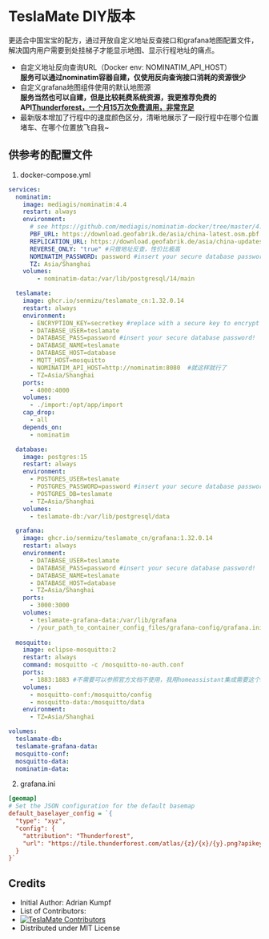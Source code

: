 # TeslaMate DIY版本
更适合中国宝宝的配方，通过开放自定义地址反查接口和grafana地图配置文件，解决国内用户需要到处挂梯子才能显示地图、显示行程地址的痛点。

 - 自定义地址反向查询URL（Docker env: NOMINATIM_API_HOST）  
   **服务可以通过nominatim容器自建，仅使用反向查询接口消耗的资源很少**
 - 自定义grafana地图组件使用的默认地图源  
   **服务当然也可以自建，但是比较耗费系统资源，我更推荐免费的API[Thunderforest，一个月15万次免费调用，非常充足](https://www.thunderforest.com/)**
 - 最新版本增加了行程中的速度颜色区分，清晰地展示了一段行程中在哪个位置堵车、在哪个位置放飞自我~

## 供参考的配置文件
1. docker-compose.yml
```yml
services:
  nominatim:
    image: mediagis/nominatim:4.4
    restart: always
    environment:
      # see https://github.com/mediagis/nominatim-docker/tree/master/4.4#configuration for more options
      PBF_URL: https://download.geofabrik.de/asia/china-latest.osm.pbf
      REPLICATION_URL: https://download.geofabrik.de/asia/china-updates/
      REVERSE_ONLY: "true" #只做地址反查，性价比极高
      NOMINATIM_PASSWORD: password #insert your secure database password!
      TZ: Asia/Shanghai
    volumes:
        - nominatim-data:/var/lib/postgresql/14/main

  teslamate:
    image: ghcr.io/senmizu/teslamate_cn:1.32.0.14
    restart: always
    environment:
      - ENCRYPTION_KEY=secretkey #replace with a secure key to encrypt your Tesla API tokens
      - DATABASE_USER=teslamate
      - DATABASE_PASS=password #insert your secure database password!
      - DATABASE_NAME=teslamate
      - DATABASE_HOST=database
      - MQTT_HOST=mosquitto
      - NOMINATIM_API_HOST=http://nominatim:8080  #就这样就行了
      - TZ=Asia/Shanghai
    ports:
      - 4000:4000
    volumes:
      - ./import:/opt/app/import
    cap_drop:
      - all
    depends_on:
      - nominatim

  database:
    image: postgres:15
    restart: always
    environment:
      - POSTGRES_USER=teslamate
      - POSTGRES_PASSWORD=password #insert your secure database password!
      - POSTGRES_DB=teslamate
      - TZ=Asia/Shanghai
    volumes:
      - teslamate-db:/var/lib/postgresql/data

  grafana:
    image: ghcr.io/senmizu/teslamate_cn/grafana:1.32.0.14
    restart: always
    environment:
      - DATABASE_USER=teslamate
      - DATABASE_PASS=password #insert your secure database password!
      - DATABASE_NAME=teslamate
      - DATABASE_HOST=database
      - TZ=Asia/Shanghai
    ports:
      - 3000:3000
    volumes:
      - teslamate-grafana-data:/var/lib/grafana
      - /your_path_to_container_config_files/grafana-config/grafana.ini:/etc/grafana/grafana.ini:ro #具体配置内容参照后面内容
      
  mosquitto:
    image: eclipse-mosquitto:2
    restart: always
    command: mosquitto -c /mosquitto-no-auth.conf
    ports:
      - 1883:1883 #不需要可以参照官方文档不使用，我用homeassistant集成需要这个端口
    volumes:
      - mosquitto-conf:/mosquitto/config
      - mosquitto-data:/mosquitto/data
    environment:
      - TZ=Asia/Shanghai

volumes:
  teslamate-db:
  teslamate-grafana-data:
  mosquitto-conf:
  mosquitto-data:
  nominatim-data:
```   

2. grafana.ini
```ini
[geomap]
# Set the JSON configuration for the default basemap
default_baselayer_config = `{
  "type": "xyz",
  "config": {
    "attribution": "Thunderforest",
    "url": "https://tile.thunderforest.com/atlas/{z}/{x}/{y}.png?apikey=your_api_key"
  }
}`
```


## Credits

- Initial Author: Adrian Kumpf
- List of Contributors:
- [![TeslaMate Contributors](https://contrib.rocks/image?repo=teslamate-org/teslamate)](https://github.com/teslamate-org/teslamate/graphs/contributors)
- Distributed under MIT License
